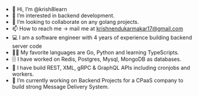 - 👋 Hi, I’m @krish8learn
- 👀 I’m interested in backend development.
- 💞️ I’m looking to collaborate on any golang projects.
- 📫 How to reach me -> mail me at krishnendukarmakar17@gmail.com
- 💻 I am a software engineer with 4 years of experience building backend server code
- 🧑‍💻 My favorite languages are Go, Python and learning TypeScripts.
- 🗄️ I have worked on Redis, Postgres, Mysql, MongoDB as databases.
- 🔌 I have build REST, XML, gRPC & GraphQL APIs including cronjobs and workers.
- 🔭 I’m currently working on Backend Projects for a CPaaS company to build strong Message Delivery System.

<!---
krish8learn/krish8learn is a ✨ special ✨ repository because its `README.md` (this file) appears on your GitHub profile.
You can click the Preview link to take a look at your changes.
--->
